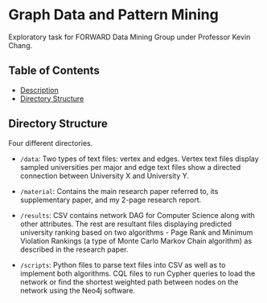 # Graph Data and Pattern Mining
Exploratory task for FORWARD Data Mining Group under Professor Kevin Chang.
## Table of Contents

- [Description](#description)
- [Directory Structure](#directory-structure)
  
## Directory Structure

Four different directories.
- `/data`: Two types of text files: vertex and edges. Vertex text files display sampled universities per major and edge text files show a directed connection between University X and University Y.

- `/material`: Contains the main research paper referred to, its supplementary paper, and my 2-page research report.
  
- `/results`: CSV contains network DAG for Computer Science along with other attributes. The rest are resultant files displaying predicted university ranking based on two algorithms - Page Rank and Minimum Violation Rankings (a type of Monte Carlo Markov Chain algorithm) as described in the research paper.

- `/scripts`: Python files to parse text files into CSV as well as to implement both algorithms. CQL files to run Cypher queries to load the network or find the shortest weighted path between nodes on the network using the Neo4j software.
